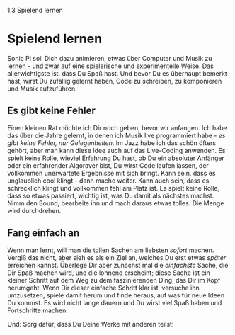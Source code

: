 1.3 Spielend lernen

# Spielend lernen

Sonic Pi soll Dich dazu animieren, etwas über Computer und Musik zu 
lernen - und zwar auf eine spielerische und experimentelle Weise. Das 
allerwichtigste ist, dass Du Spaß hast. Und bevor Du es überhaupt 
bemerkt hast, wirst Du zufällig gelernt haben, Code zu schreiben, zu 
komponieren und Musik aufzuführen.

## Es gibt keine Fehler

Einen kleinen Rat möchte ich Dir noch geben, bevor wir anfangen. Ich 
habe das über die Jahre gelernt, in denen ich Musik live programmiert 
habe - *es gibt keine Fehler, nur Gelegenheiten*. Im Jazz habe ich das 
schön öfters gehört, aber man kann diese Idee auch auf das Live-Coding 
anwenden. Es spielt keine Rolle, wieviel Erfahrung Du hast, ob Du ein 
absoluter Anfänger oder ein erfahrender Algoraver bist, Du wirst Code 
laufen lassen, der vollkommen unerwartete Ergebnisse mit sich bringt. 
Kann sein, dass es unglaublich cool klingt - dann mache weiter. Kann 
auch sein, dass es schrecklich klingt und vollkommen fehl am Platz ist. 
Es spielt keine Rolle, dass so etwas passiert, wichtig ist, was Du damit 
als nächstes machst. Nimm den Sound, bearbeite ihn und mach daraus etwas 
tolles. Die Menge wird durchdrehen.

## Fang einfach an

Wenn man lernt, will man die tollen Sachen am liebsten *sofort* machen. 
Vergiß das nicht, aber sieh es als ein Ziel an, welches Du erst etwas 
*später* erreichen kannst. Überlege Dir aber zunächst mal die 
*einfachste* Sache, die Dir Spaß machen wird, und die lohnend 
erscheint; diese Sache ist ein kleiner Schritt auf dem Weg zu dem 
faszinierenden Ding, das Dir im Kopf herumgeht. Wenn Dir dieser 
einfache Schritt klar ist, versuche ihn umzusetzen, spiele damit 
herum und finde heraus, auf was für neue Ideen Du kommst. Es wird nicht 
lange dauern und Du wirst viel Spaß haben und Fortschritte machen.

Und: Sorg dafür, dass Du Deine Werke mit anderen teilst!
